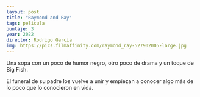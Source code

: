 ```yaml
---
layout: post
title: "Raymond and Ray"
tags: pelicula
puntaje: 3
year: 2022
director: Rodrigo García
img: https://pics.filmaffinity.com/raymond_ray-527902005-large.jpg
---
```


Una sopa con un poco de humor negro, otro poco de drama y un toque de Big Fish.

El funeral de su padre los vuelve a unir y empiezan a conocer algo más de lo poco que lo conocieron en vida.
